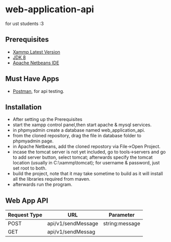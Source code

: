 # web-application-api
for ust students :3 

## Prerequisites
- [Xammp Latest Version](https://www.apachefriends.org/index.html)
- [JDK 8](https://www.oracle.com/java/technologies/javase/javase-jdk8-downloads.html)
- [Apache Netbeans IDE](https://netbeans.apache.org/download/index.html)

## Must Have Apps 
- [Postman](https://www.postman.com/downloads/), for api testing.

## Installation 
- After setting up the Prerequisites 
- start the xampp control panel,then start apache & mysql services.
- in phpmyadmin create a database named web_application_api.
- from the cloned repository, drag the file in database folder to phpmyadmin page.
- in Apache Netbeans, add the cloned repostory via File->Open Project.
- incase the tomcat server is not yet included, go to tools->servers and go to add server button, select tomcat;
  afterwards specify the tomcat location (usually in C:\xammp\tomcat);
  for username & password, just set root to both.
- build the project, note that it may take sometime to build as it will install all the libraries required from maven. 
- afterwards run the program. 


## Web App API
| Request Type |  URL | Parameter
| ----- | ----- | ---- |
| POST | api/v1/sendMessage | string:message  
| GET | api/v1/sendMessag | |
